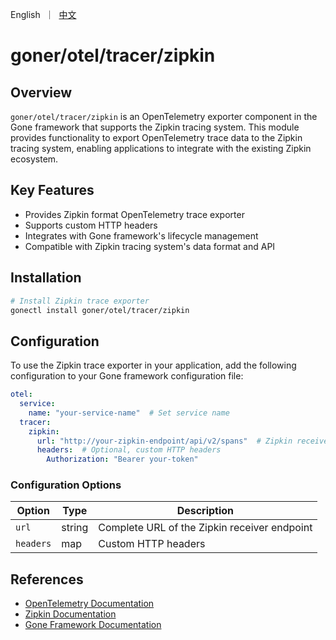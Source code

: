 <p>
    English&nbsp ｜&nbsp <a href="README_CN.md">中文</a>
</p>

# goner/otel/tracer/zipkin

## Overview

`goner/otel/tracer/zipkin` is an OpenTelemetry exporter component in the Gone framework that supports the Zipkin tracing system. This module provides functionality to export OpenTelemetry trace data to the Zipkin tracing system, enabling applications to integrate with the existing Zipkin ecosystem.

## Key Features

- Provides Zipkin format OpenTelemetry trace exporter
- Supports custom HTTP headers
- Integrates with Gone framework's lifecycle management
- Compatible with Zipkin tracing system's data format and API

## Installation

```bash
# Install Zipkin trace exporter
gonectl install goner/otel/tracer/zipkin
```

## Configuration

To use the Zipkin trace exporter in your application, add the following configuration to your Gone framework configuration file:

```yaml
otel:
  service:
    name: "your-service-name"  # Set service name
  tracer:
    zipkin:
      url: "http://your-zipkin-endpoint/api/v2/spans"  # Zipkin receiver endpoint
      headers:  # Optional, custom HTTP headers
        Authorization: "Bearer your-token"
```

### Configuration Options

| Option | Type | Description |
| --- | --- | --- |
| `url` | string | Complete URL of the Zipkin receiver endpoint |
| `headers` | map | Custom HTTP headers |



## References

- [OpenTelemetry Documentation](https://opentelemetry.io/docs/)
- [Zipkin Documentation](https://zipkin.io/)
- [Gone Framework Documentation](https://github.com/gone-io/gone)